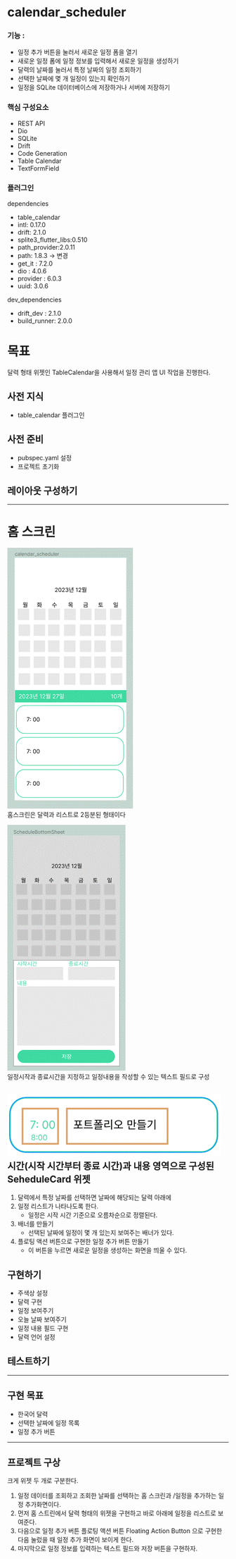 # calendar_scheduler

### 기능 :

- 일정 추가 버튼을 눌러서 새로운 일정 폼을 열기
- 새로운 일정 폼에 일정 정보를 입력해서 새로운 일정을 생성하기
- 달력의 날짜를 눌러서 특정 날짜의 일정 조회하기
- 선택한 날짜에 몇 개 일정이 있는지 확인하기
- 일정을  SQLite 데이터베이스에 저장하거나 서버에 저장하기

### 핵심 구성요소

- REST API
- Dio
- SQLite
- Drift
- Code Generation
- Table Calendar
- TextFormField

### 플러그인

dependencies

- table_calendar
- intl: 0.17.0
- drift: 2.1.0
- splite3_flutter_libs:0.510
- path_provider:2.0.11
- path: 1.8.3 -> 변경 
- get_it : 7.2.0
- dio : 4.0.6
- provider : 6.0.3
- uuid: 3.0.6

dev_dependencies

- drift_dev : 2.1.0
- build_runner: 2.0.0

# 목표

달력 형태 위젯인 TableCalendar을 사용해서 일정 관리 앱 UI 작업을 진행한다.

## 사전 지식

- table_calendar 플러그인

## 사전 준비

- pubspec.yaml 설정
- 프로젝트 초기화

## 레이아웃 구성하기

---
# 홈 스크린
![와이어프레임1](./lib/img/calendar_scheduler_frame.GIF)
<br>홈스크린은 달력과 리스트로 2등분된 형태이다

![와이어프레임2](./lib/img/ScheduleBottomSheet.GIF)
<br>일정시작과 종료시간을 지정하고 일정내용을 작성할 수 있는 텍스트 필드로 구성

![선택날짜 일정 구성](./lib/img/ScheduleCard.GIF)
<br>시간(시작 시간부터 종료 시간)과 내용 영역으로 구성된 SeheduleCard 위젯 
---
1. 달력에서 특정 날짜를 선택하면 날짜에 해당되는 달력 아래에
2. 일정 리스트가 나타나도록 한다.
    - 일정은 시작 시간 기준으로 오름차순으로 정렬된다.
3. 배너를 만들기
    - 선택된 날짜에 일정이 몇 개 있는지 보여주는 배너가 있다.
4. 플로팅 액션 버튼으로 구현한 일정 추가 버튼 만들기
    - 이 버튼을 누르면 새로운 일정을  생성하는 화면을 띄울 수 있다.

## 구현하기

- 주색상 설정
- 달력 구현
- 일정 보여주기
- 오늘 날짜 보여주기
- 일정 내용 필드 구현
- 달력 언어 설정

## 테스트하기

---

## 구현 목표

- 한국어 달력
- 선택한 날짜에 일정 목록
- 일정 추가 버튼

---

## 프로젝트 구상

크게 위젯 두 개로 구분한다.

1. 일정 데이터를 조회하고 조회한 날짜를 선택하는 홈 스크린과 /일정을 추가하는 일정 추가화면이다.
2. 먼저 홈 스트린에서 달력 형태의 위젯을 구현하고 바로 아래에 일정을 리스트로 보여준다.
3. 다음으로 일정 추가 버튼 플로팅 액션 버튼 Floating Action Button 으로 구현한 다음 눌렀을 때 일정 추가 화면이 보이게 한다.
4. 마지막으로 일정 정보를 입력하는 텍스트 필드와 저장 버튼을 구현하자.